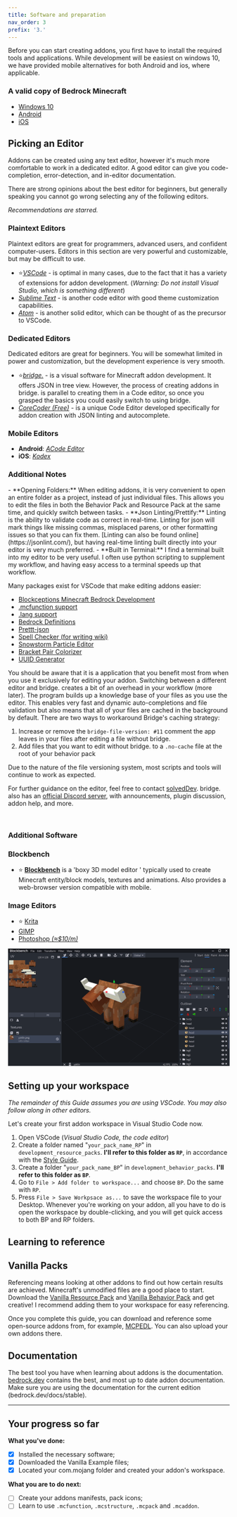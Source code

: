 ```yaml
---
title: Software and preparation
nav_order: 3
prefix: '3.'
---
```


Before you can start creating addons, you first have to install the required tools and applications. While development will be easiest on windows 10, we have provided mobile alternatives for both Android and ios, where applicable.

### A valid copy of Bedrock Minecraft

-   [Windows 10](https://www.microsoft.com/en-us/p/minecraft-for-windows-10/9nblggh2jhxj?activetab=pivot:overviewtab)
-   [Android](https://play.google.com/store/apps/details?id=com.mojang.minecraftpe&hl=en)
-   [iOS](https://apps.apple.com/us/app/minecraft/id479516143)

## Picking an Editor

Addons can be created using any text editor, however it's much more comfortable to work in a dedicated editor. A good editor can give you code-completion, error-detection, and in-editor documentation.

There are strong opinions about the best editor for beginners, but generally speaking you cannot go wrong selecting any of the following editors.

_Recommendations are starred._

### Plaintext Editors

Plaintext editors are great for programmers, advanced users, and confident computer-users. Editors in this section are very powerful and customizable, but may be difficult to use.

-   ⭐[_VSCode_](https://code.visualstudio.com/) - is optimal in many cases, due to the fact that it has a variety of extensions for addon development. (_Warning: Do not install Visual Studio, which is something different_)
-   [_Sublime Text_](https://www.sublimetext.com/) - is another code editor with good theme customization capabilities.
-   [_Atom_](https://atom.io/) - is another solid editor, which can be thought of as the precursor to VSCode.

### Dedicated Editors

Dedicated editors are great for beginners. You will be somewhat limited in power and customization, but the development experience is very smooth.

-   ⭐[_bridge._](https://github.com/bridge-core/bridge.) - is a visual software for Minecraft addon development. It offers JSON in tree view. However, the process of creating addons in bridge. is parallel to creating them in a Code editor, so once you grasped the basics you could easily switch to using bridge.
-   [_CoreCoder (Free)_](https://hanprog.itch.io/core-coder-one) - is a unique Code Editor developed specifically for addon creation with JSON linting and autocomplete.

### Mobile Editors

-   **Android**: [_ACode Editor_](https://play.google.com/store/apps/details?id=com.foxdebug.acodefree)
-   **iOS**: [_Kodex_](https://apps.apple.com/us/app/kodex/id1038574481)

### Additional Notes

<Spoiler title="Features to look for in a Code Editor">
-   **Opening Folders:** When editing addons, it is very convenient to open an entire folder as a project, instead of just individual files. This allows you to edit the files in both the Behavior Pack and Resource Pack at the same time, and quickly switch between tasks.
-   **Json Linting/Prettify:** Linting is the ability to validate code as correct in real-time. Linting for json will mark things like missing commas, misplaced parens, or other formatting issues so that you can fix them. [Linting can also be found online](https://jsonlint.com/), but having real-time linting built directly into your editor is very much preferred.
-   **Built in Terminal:** I find a terminal built into my editor to be very useful. I often use python scripting to supplement my workflow, and having easy access to a terminal speeds up that workflow.

</Spoiler>

<Spoiler title="VSCode Extensions for Addon development">

Many packages exist for VSCode that make editing addons easier:

-   [Blockceptions Minecraft Bedrock Development](https://marketplace.visualstudio.com/items?itemName=BlockceptionLtd.blockceptionvscodeminecraftbedrockdevelopmentextension)
-   [.mcfunction support](https://marketplace.visualstudio.com/items?itemName=arcensoth.language-mcfunction)
-   [.lang support](https://marketplace.visualstudio.com/items?itemName=zz5840.minecraft-lang-colorizer)
-   [Bedrock Definitions](https://marketplace.visualstudio.com/items?itemName=destruc7i0n.vscode-bedrock-definitions)
-   [Prettt-json](https://marketplace.visualstudio.com/items?itemName=mohsen1.prettify-json)
-   [Spell Checker (for writing wiki)](https://marketplace.visualstudio.com/items?itemName=streetsidesoftware.code-spell-checker)
-   [Snowstorm Particle Editor](https://marketplace.visualstudio.com/items?itemName=JannisX11.snowstorm)
-   [Bracket Pair Colorizer](https://marketplace.visualstudio.com/items?itemName=CoenraadS.bracket-pair-colorizer-2)
-   [UUID Generator](https://marketplace.visualstudio.com/items?itemName=netcorext.uuid-generator)

</Spoiler>

<Spoiler title="If you choose to use bridge.">

You should be aware that it is a application that you benefit most from when you use it exclusively for editing your addon. Switching between a different editor and bridge. creates a bit of an overhead in your workflow (more later). The program builds up a knowledge base of your files as you use the editor. This enables very fast and dynamic auto-completions and file validation but also means that all of your files are cached in the background by default. There are two ways to workaround Bridge's caching strategy:

1. Increase or remove the `bridge-file-version: #11` comment the app leaves in your files after editing a file without bridge.
2. Add files that you want to edit without bridge. to a `.no-cache` file at the root of your behavior pack

Due to the nature of the file versioning system, most scripts and tools will continue to work as expected.

For further guidance on the editor, feel free to contact [solvedDev](https://twitter.com/solvedDev). bridge. also has an [official Discord server](https://discord.gg/wcRJZN3), with announcements, plugin discussion, addon help, and more.

</Spoiler>

<br>

### Additional Software

### Blockbench

-   ⭐ [**Blockbench**](https://blockbench.net/) is a 'boxy 3D model editor ' typically used to create Minecraft entity/block models, textures and animations. Also provides a web-browser version compatible with mobile.

### Image Editors

-   ⭐ [Krita](https://krita.org/en/)
-   [GIMP](https://www.gimp.org/)
-   [Photoshop _(≈$10/m)_](https://www.adobe.com/products/photoshop)

![](/assets/images/guide/blockbench_workspace.png)

## Setting up your workspace

_The remainder of this Guide assumes you are using VSCode. You may also follow along in other editors._

Let's create your first addon workspace in Visual Studio Code now.

1. Open VSCode (_Visual Studio Code, the code editor_)
2. Create a folder named "`your_pack_name_RP`" in `development_resource_packs`. **I'll refer to this folder as `RP`**, in accordance with the [Style Guide](https://wiki.bedrock.dev/knowledge/style-guide).
3. Create a folder "`your_pack_name_BP`" in `development_behavior_packs`. **I'll refer to this folder as `BP`**.
4. Go to `File > Add folder to workspace...` and choose `BP`. Do the same with `RP`.
5. Press `File > Save Workpsace as...` to save the workspace file to your Desktop. Whenever you're working on your addon, all you have to do is open the workspace by double-clicking, and you will get quick access to both BP and RP folders.

## Learning to reference

## Vanilla Packs

Referencing means looking at other addons to find out how certain results are achieved. Minecraft's unmodified files are a good place to start. Download the [Vanilla Resource Pack](https://aka.ms/resourcepacktemplate) and [Vanilla Behavior Pack](https://aka.ms/behaviorpacktemplate) and get creative! I recommend adding them to your workspace for easy referencing.

Once you complete this guide, you can download and reference some open-source addons from, for example, [MCPEDL](https://mcpedl.com/?cookie_check=1). You can also upload your own addons there.

## Documentation

The best tool you have when learning about addons is the documentation. [bedrock.dev](https://bedrock.dev/) contains the best, and most up to date addon documentation. Make sure you are using the documentation for the current edition (bedrock.dev/docs/stable).

---

## Your progress so far

**What you've done:**

-   [x] Installed the necessary software;
-   [x] Downloaded the Vanilla Example files;
-   [x] Located your com.mojang folder and created your addon's workspace.

**What you are to do next:**

-   [ ] Create your addons manifests, pack icons;
-   [ ] Learn to use `.mcfunction`, `.mcstructure`, `.mcpack` and `.mcaddon`.

